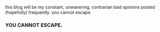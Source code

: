 this blog will be my constant, unwavering, contrarian bad opinions posted (hopefully) frequently.
you cannot escape.
### YOU CANNOT ESCAPE.
